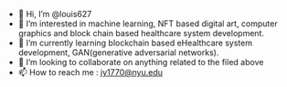 - 👋 Hi, I’m @louis627
- 👀 I’m interested in machine learning, NFT based digital art, computer graphics and block chain based healthcare system development.
- 🌱 I’m currently learning blockchain based eHealthcare system development, GAN(generative adversarial networks).
- 💞️ I’m looking to collaborate on anything related to the filed above
- 📫 How to reach me : jy1770@nyu.edu

<!---
louis627/louis627 is a ✨ special ✨ repository because its `README.md` (this file) appears on your GitHub profile.
You can click the Preview link to take a look at your changes.
--->
